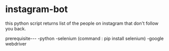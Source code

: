 # instagram-bot
this python script returns list of the people on instagram that don't follow you back.

prerequisite---
-python
-selenium (command : pip install selenium)
-google webdriver

